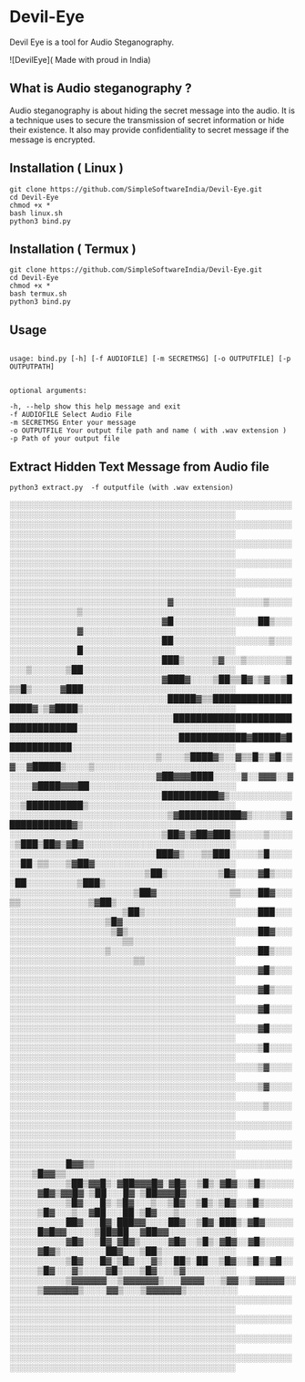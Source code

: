# Devil-Eye
Devil Eye is a tool for Audio Steganography.



![DevilEye]( Made with proud in India)


## What is Audio steganography ?

Audio steganography is about hiding the secret message into the audio. It is a technique uses to secure the transmission of secret information or hide their existence. It also may provide confidentiality to secret message if the message is encrypted.

## Installation ( Linux )

```
git clone https://github.com/SimpleSoftwareIndia/Devil-Eye.git
cd Devil-Eye
chmod +x *
bash linux.sh
python3 bind.py 
```

## Installation ( Termux )

```
git clone https://github.com/SimpleSoftwareIndia/Devil-Eye.git
cd Devil-Eye
chmod +x *
bash termux.sh
python3 bind.py 
```


## Usage

```

usage: bind.py [-h] [-f AUDIOFILE] [-m SECRETMSG] [-o OUTPUTFILE] [-p OUTPUTPATH]


optional arguments:

-h, --help show this help message and exit
-f AUDIOFILE Select Audio File
-m SECRETMSG Enter your message
-o OUTPUTFILE Your output file path and name ( with .wav extension )
-p Path of your output file

```
## Extract Hidden Text Message  from Audio file

```
python3 extract.py  -f outputfile (with .wav extension)
```

░░░░░░░░░░░░░░░░░░░░░░░░░░░░░░░░░░░░░░░░░░░░░░░░░░░░░░░░░░░░░░░░░░░░░░░░░░░░░░░░░░░░░░░░░░
░░░░░░░░░░░░░░░░░░░░░░░░░░░░░░░░░░░░░░░░░░░░░░░░░░░░░░░░░░░░░░░░░░░░░░░░░░░░░░░░░░░░░░░░░░
░░░░░░░░░░░░░░░░░░░░░░░░░░░░░░░░░░░░░░░░░░░░░░░░░░░░░░░░░░░░░░░░░░░░░░░░░░░░░░░░░░░░░░░░░░
░░░░░░░░░░░░░░░░░░░░░░░░░░░░░░░░░░░░░░░░░░░░░░░░░░░░░░░░░░░░░░░░░░░░░░░░░░░░░░░░░░░░░░░░░░
░░░░░░░░░░░░░░░░░░░░░░░░░░░░░░░░░░░░░░░░░░░░░░░░░░░░░░░░░░░░░░░░░░░░░░░░░░░░░░░░░░░░░░░░░░
░░░░░░░░░░░░░░░░░░░░░░░░░░░░▓░░░░░░░░░░░░░░░░▒░░░░░░░░░░░░░░░░▒░░░░░░░░░░░░░░░░░░░░░░░░░░░
░░░░░░░░░░░░░░░░░░░░░░░░░░░▓█░░░░░░░░░░░░░░░██▒░░░░░░░░░░░░░░░▓░░░░░░░░░░░░░░░░░░░░░░░░░░░
░░░░░░░░░░░░░░░░░░░░░░░░░░░██░░░░░░░░░░░░░░░░░▒░░░░░░░░░░░░░░░█░░░░░░░░░░░░░░░░░░░░░░░░░░░
░░░░░░░░░░░░░░░░░░░░░░░░░░░███▒░░░░░▒▓░░░▒░░░░░░░▒░░░▒░░░░░░▒██░░░░░░░░░░░░░░░░░░░░░░░░░░░
░░░░░░░░░░░░░░░░░░░░░░░░░░░▓███▓░░░░▒██▒▒█▓░▒▓░░▒█▒▒█▒░░░░░▓███░░░░░░░░░░░░░░░░░░░░░░░░░░░
░░░░░░░░░░░░░░░░░░░░░░░░░░░░█████▓▒▒██████████████████▓░▒▓████▒░░░░░░░░░░░░░░░░░░░░░░░░░░░
░░░░░░░░░░░░░░░░░░░░░░░░░░░░░█████████████████████████████████░░░░░░░░░░░░░░░░░░░░░░░░░░░░
░░░░░░░░░░░░░░░░░░░░░░░░░░░░░░████████████▓█████▓████████████░░░░░░░░░░░░░░░░░░░░░░░░░░░░░
░░░░░░░░░░░░░░░░░░░░░░░░░░▒░░░░▒████▓▒░░▓▒▒█▒░▓█░▒▓░░▓█████▒░░░░▒░░░░░░░░░░░░░░░░░░░░░░░░░
░░░░░░░░░░░░░░░░░░░░░░░░░░▓██▓▓▓████░░░░░▓░░▓▓▓░░▓░░░░▓████▓▓▓██░░░░░░░░░░░░░░░░░░░░░░░░░░
░░░░░░░░░░░░░░░░░░░░░░░░░░░██████████▓▒░░░░░░░░░░░░░▒██████████▒░░░░░░░░░░░░░░░░░░░░░░░░░░
░░░░░░░░░░░░░░░░░░░░░░░░░░░░▒▓███████████▓▒░░░░░▒▓███████████▓▒░░░░░░░░░░░░░░░░░░░░░░░░░░░
░░░░░░░░░░░░░░░░░░░░░░░░░░░▒██▓▒▓██▓███▒░░░░░▒░░░░░▒███▒██▓▒▓█▓░░░░░░░░░░░░░░░░░░░░░░░░░░░
░░░░░░░░░░░░░░░░░░░░░░░░░░███▓▒░░░▒▒███░░░░░▒█░░░░░░██░▒▒░░░▒▓██▓░░░░░░░░░░░░░░░░░░░░░░░░░
░░░░░░░░░░░░░░░░░░░░░░░░▒██▒░░░░░░░░░▒█▓░░░░▓█▒░░░░██░░░░░░░░░▒███▒░░░░░░░░░░░░░░░░░░░░░░░
░░░░░░░░░░░░░░░░░░░░░░▒██▓░░░░░░░░░░░░░▒▒░░░██▓░░░▒▒░░░░░░░░░░░░▒▓██▒░░░░░░░░░░░░░░░░░░░░░
░░░░░░░░░░░░░░░░░░░░▒██▒░░░░░░░░░░░░░░░░░░░░███░░░░░░░░░░░░░░░░░░░░▒█▓░░░░░░░░░░░░░░░░░░░░
░░░░░░░░░░░░░░░░░░▒▓▒░░░░░░░░░░░░░░░░░░░░░░░██▓░░░░░░░░░░░░░░░░░░░░░░░▒▒░░░░░░░░░░░░░░░░░░
░░░░░░░░░░░░░░░░░▒░░░░░░░░░░░░░░░░░░░░░░░░░░██▒░░░░░░░░░░░░░░░░░░░░░░░░░▒▒░░░░░░░░░░░░░░░░
░░░░░░░░░░░░░░░░░░░░░░░░░░░░░░░░░░░░░░░░░░░░▓█▒░░░░░░░░░░░░░░░░░░░░░░░░░░░░░░░░░░░░░░░░░░░
░░░░░░░░░░░░░░░░░░░░░░░░░░░░░░░░░░░░░░░░░░░░▓█▒░░░░░░░░░░░░░░░░░░░░░░░░░░░░░░░░░░░░░░░░░░░
░░░░░░░░░░░░░░░░░░░░░░░░░░░░░░░░░░░░░░░░░░░░▓█░░░░░░░░░░░░░░░░░░░░░░░░░░░░░░░░░░░░░░░░░░░░
░░░░░░░░░░░░░░░░░░░░░░░░░░░░░░░░░░░░░░░░░░░░▓█░░░░░░░░░░░░░░░░░░░░░░░░░░░░░░░░░░░░░░░░░░░░
░░░░░░░░░░░░░░░░░░░░░░░░░░░░░░░░░░░░░░░░░░░░▒█░░░░░░░░░░░░░░░░░░░░░░░░░░░░░░░░░░░░░░░░░░░░
░░░░░░░░░░░░░░░░░░░░░░░░░░░░░░░░░░░░░░░░░░░░▒▓░░░░░░░░░░░░░░░░░░░░░░░░░░░░░░░░░░░░░░░░░░░░
░░░░░░░░░░░░░░░░░░░░░░░░░░░░░░░░░░░░░░░░░░░░▒▓░░░░░░░░░░░░░░░░░░░░░░░░░░░░░░░░░░░░░░░░░░░░
░░░░░░░░░░░░░░░░░░░░░░░░░░░░░░░░░░░░░░░░░░░░░▒░░░░░░░░░░░░░░░░░░░░░░░░░░░░░░░░░░░░░░░░░░░░
░░░░░░░░░░░░░░░░░░░░░░░░░░░░░░░░░░░░░░░░░░░░░░░░░░░░░░░░░░░░░░░░░░░░░░░░░░░░░░░░░░░░░░░░░░
░░░░░░░░░░░░░░░░░░░░░░░░░░░░░░░░░░░░░░░░░░░░░░░░░░░░░░░░░░░░░░░░░░░░░░░░░░░░░░░░░░░░░░░░░░
░░░░░░░░░░█▓▓▒▒░░░░░░░░░░░░░░░░░░░░░░░░░░░░░░░░░░░░░░░▒█▓▓▒▒░░░░░░░░░░░░░░░░░░░░░░░░░░░░░░
░░░░░░░░░░▒██▒▓▓█▒░▓██▓▓▓█▓░▓█▓░░▒█▒░▓█▓░░▒█▒░░░░░░░░░░▓█▓▒▓▓█▓░▒██░░░█▓░▒██▓▓▓█▓░░░░░░░░░
░░░░░░░░░░▒█▓░░░█▒░▒█▓░░░▒░░▒█▓░░▒█▒░▒█▓░░▒█▒░░░░░░░░░░▒█▓░░░▒░░▓██░░░██░▒█▓░░░▒░░░░░░░░░░
░░░░░░░░░░██▓░░░█▓░███▓▓░░░░██▓░░▒█▓░███▒░▓█▓░░░░░░░░░░█▓█▓▓░░░░░▒██▓██░░▓██▓▓░░░░░░░░░░░░
░░░░░░░░░░▓█▓░░░█▓░▓█▓▒░░░░░▓█▓░░▒█▒░▓█▓░░▓█▒░░░░░░░░░░▓█▓▒░░░░░░░░██▓░░░▒██▒░░░░░░░░░░░░░
░░░░░░░░░░▒█▓░░░█▓░▒█▓░░░▓▒░░██▒░██░░▒█▓░░▒█▒░▓█░░░░░░░▒█▓░░░▓▒░░░░▓█▒░░░▒█▓░░░▒▓░░░░░░░░░
░░░░░░░░░░▒▓▓▓▓▓▓░░▒▓▓▓▓▓▓▒░░░▓▓▓▓░░░▒▓▓░░▒▓▓▓▓▓░░░░░░░▒▓▓▓▓▓▓▒░░░░▓▓▒░░░▒▓▓▓▓▓▓▒░░░░░░░░░
░░░░░░░░░░░░░░░░░░░░░░░░░░░░░░░░░░░░░░░░░░░░░░░░░░░░░░░░░░░░░░░░░░░░░░░░░░░░░░░░░░░░░░░░░░
░░░░░░░░░░░░░░░░░░░░░░░░░░░░░░░░░░░░░░░░░░░░░░░░░░░░░░░░░░░░░░░░░░░░░░░░░░░░░░░░░░░░░░░░░░
░░░░░░░░░░░░░░░░░░░░░░░░░░░░░░░░░░░░░░░░░░░░░░░░░░░░░░░░░░░░░░░░░░░░░░░░░░░░░░░░░░░░░░░░░░
░░░░░░░░░░░░░░░░░░░░░░░░░░░░░░░░░░░░░░░░░░░░░░░░░░░░░░░░░░░░░░░░░░░░░░░░░░░░░░░░░░░░░░░░░░
